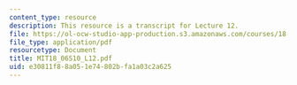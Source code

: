 ```yaml
---
content_type: resource
description: This resource is a transcript for Lecture 12.
file: https://ol-ocw-studio-app-production.s3.amazonaws.com/courses/18-06-linear-algebra-spring-2010/e30811f88a051e74802bfa1a03c2a625_MIT18_06S10_L12.pdf
file_type: application/pdf
resourcetype: Document
title: MIT18_06S10_L12.pdf
uid: e30811f8-8a05-1e74-802b-fa1a03c2a625
---
```

